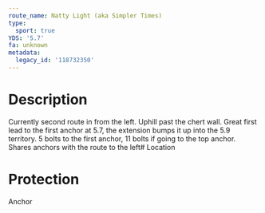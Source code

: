 ```yaml
---
route_name: Natty Light (aka Simpler Times)
type:
  sport: true
YDS: '5.7'
fa: unknown
metadata:
  legacy_id: '118732350'
---
```

# Description
Currently second route in from the left. Uphill past the chert wall. Great first lead to the first anchor at 5.7, the extension bumps it up into the 5.9 territory. 5 bolts to the first anchor, 11 bolts if going to the top anchor. Shares anchors with the route to the left# Location
# Protection
Anchor